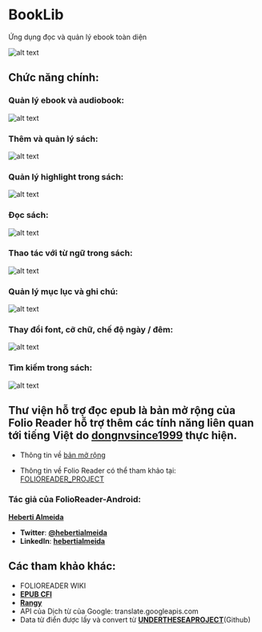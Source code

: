 # BookLib
 Ứng dụng đọc và quản lý ebook toàn diện
 
 ![alt text](https://raw.githubusercontent.com/dongnvsince1999/FolioReader-Android/master/folioreader/iconlogo_.png)
 
## Chức năng chính:
 
### Quản lý ebook và audiobook:

![alt text](https://raw.githubusercontent.com/dongnvsince1999/FolioReader-Android/master/folioreader/main.png)

  ### Thêm và quản lý sách: 
  
  ![alt text](https://raw.githubusercontent.com/dongnvsince1999/FolioReader-Android/master/folioreader/addmain.png)
  
  ### Quản lý highlight trong sách: 
  
  ![alt text](https://raw.githubusercontent.com/dongnvsince1999/FolioReader-Android/master/folioreader/highlightmain.png)

### Đọc sách:

![alt text](https://raw.githubusercontent.com/dongnvsince1999/FolioReader-Android/master/folioreader/readbook.png)

### Thao tác với từ ngữ trong sách:

![alt text](https://raw.githubusercontent.com/dongnvsince1999/FolioReader-Android/master/folioreader/show.png)

### Quản lý mục lục và ghi chú:

![alt text](https://raw.githubusercontent.com/dongnvsince1999/FolioReader-Android/master/folioreader/contenthighlight.png)

### Thay đổi font, cỡ chữ, chế độ ngày / đêm:

![alt text](https://raw.githubusercontent.com/dongnvsince1999/FolioReader-Android/master/folioreader/nightmode.png)

### Tìm kiếm trong sách:

![alt text](https://raw.githubusercontent.com/dongnvsince1999/FolioReader-Android/master/folioreader/search.png)


## Thư viện hỗ trợ đọc epub là bản mở rộng của Folio Reader hỗ trợ thêm các tính năng liên quan tới tiếng Việt do [**dongnvsince1999**](https://github.com/dongnvsince1999/) thực hiện.

- Thông tin về [bản mở rộng](https://github.com/dongnvsince1999/FolioReader-Android)

- Thông tin về Folio Reader có thể tham khảo tại: [FOLIOREADER_PROJECT](https://github.com/FolioReader/FolioReader-Android)

### Tác giả của FolioReader-Android:
[**Heberti Almeida**](https://github.com/hebertialmeida)

- **Twitter**: [**@hebertialmeida**](https://twitter.com/hebertialmeida)
- **LinkedIn**: [**hebertialmeida**](http://linkedin.com/in/hebertialmeida)

## Các tham khảo khác:
 - FOLIOREADER WIKI
 - [**EPUB CFI**](http://idpf.org/epub/linking/cfi/epub-cfi.html)
 - [**Rangy**](https://github.com/timdown/rangy)
 - API của Dịch từ của Google: translate.googleapis.com
 - Data từ điển được lấy và convert từ [**UNDERTHESEAPROJECT**](https://github.com/undertheseanlp/underthesea)(Github)
 
 
 
 
 
 
 
 
 
 

